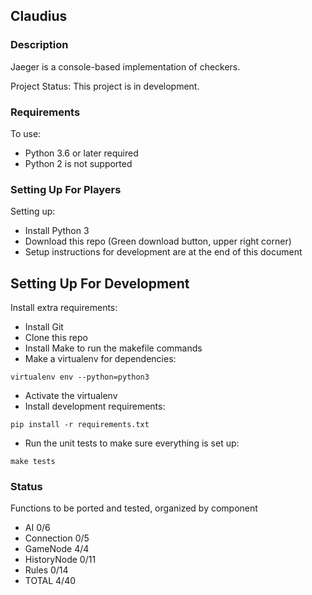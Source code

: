 ## Claudius ##
### Description ###
Jaeger is a console-based implementation of checkers.

Project Status: This project is in development.

### Requirements ###
To use:
* Python 3.6 or later required
* Python 2 is not supported

### Setting Up For Players ###
Setting up:
* Install Python 3
* Download this repo (Green download button, upper right corner)
* Setup instructions for development are at the end of this document

## Setting Up For Development ##
Install extra requirements:
* Install Git
* Clone this repo
* Install Make to run the makefile commands
* Make a virtualenv for dependencies:
```
virtualenv env --python=python3
```
* Activate the virtualenv
* Install development requirements:
```
pip install -r requirements.txt
```
* Run the unit tests to make sure everything is set up:
```
make tests
```

### Status ###
Functions to be ported and tested, organized by component
* AI                            0/6
* Connection                    0/5
* GameNode                      4/4
* HistoryNode                   0/11
* Rules                         0/14
* TOTAL                         4/40
